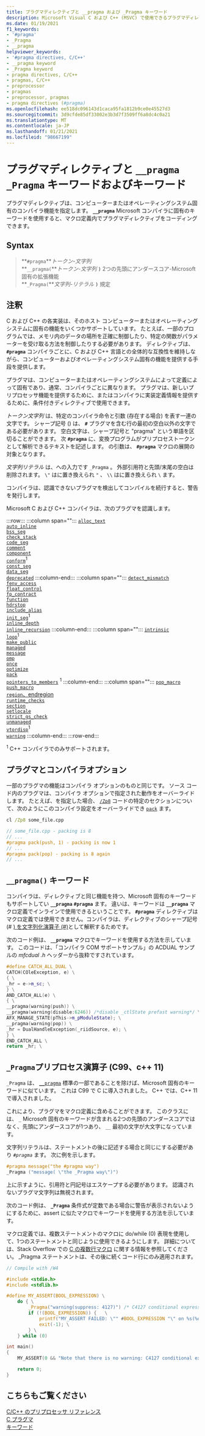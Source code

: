 ```yaml
---
title: プラグマディレクティブと __pragma および _Pragma キーワード
description: Microsoft Visual C および C++ (MSVC) で使用できるプラグマディレクティブについて説明します。
ms.date: 01/19/2021
f1_keywords:
- '#pragma'
- _Pragma
- __pragma
helpviewer_keywords:
- '#pragma directives, C/C++'
- __pragma keyword
- _Pragma keyword
- pragma directives, C/C++
- pragmas, C/C++
- preprocessor
- pragmas
- preprocessor, pragmas
- pragma directives (#pragma)
ms.openlocfilehash: ee518dc096143d1caca95fa1812b9ce0e45527d3
ms.sourcegitcommit: 3d9cfde85df33002e3b3d7f3509ff6a8dc4c0a21
ms.translationtype: MT
ms.contentlocale: ja-JP
ms.lasthandoff: 01/21/2021
ms.locfileid: "98667199"
---
```

# <a name="pragma-directives-and-the-__pragma-and-_pragma-keywords"></a>プラグマディレクティブと `__pragma` `_Pragma` キーワードおよびキーワード

プラグマディレクティブは、コンピューターまたはオペレーティングシステム固有のコンパイラ機能を指定します。 **`__pragma`** Microsoft コンパイラに固有のキーワードを使用すると、マクロ定義内でプラグマディレクティブをコーディングできます。

## <a name="syntax"></a>Syntax

> **`#pragma`***トークン-文字列*\
> **`__pragma(`***トークン-文字列* **`)`** 2つの先頭にアンダースコア-Microsoft 固有の拡張機能 \
> **`_Pragma(`***文字列-リテラル* **`)`** 規定

## <a name="remarks"></a>注釈

C および C++ の各実装は、そのホスト コンピューターまたはオペレーティング システムに固有の機能をいくつかサポートしています。 たとえば、一部のプログラムでは、メモリ内のデータの場所を正確に制御したり、特定の関数がパラメーターを受け取る方法を制御したりする必要があります。 ディレクティブは、 **`#pragma`** コンパイラごとに、C および C++ 言語との全体的な互換性を維持しながら、コンピューターおよびオペレーティングシステム固有の機能を提供する手段を提供します。

プラグマは、コンピューターまたはオペレーティングシステムによって定義によって固有であり、通常、コンパイラごとに異なります。 プラグマは、新しいプリプロセッサ機能を提供するために、またはコンパイラに実装定義情報を提供するために、条件付きディレクティブで使用できます。

*トークン文字列* は、特定のコンパイラ命令と引数 (存在する場合) を表す一連の文字です。 シャープ記号 () は、 **`#`** プラグマを含む行の最初の空白以外の文字である必要があります。 空白文字は、シャープ記号と "pragma" という単語を区切ることができます。 次 **`#pragma`** に、変換プログラムがプリプロセストークンとして解析できるテキストを記述します。 の引数は、 **`#pragma`** マクロの展開の対象となります。

*文字列リテラル* は、への入力です `_Pragma` 。 外部引用符と先頭/末尾の空白は削除されます。 `\"` はに置き換えられ `"` 、 `\\` はに置き換えられ `\` ます。

コンパイラは、認識できないプラグマを検出してコンパイルを続行すると、警告を発行します。

Microsoft C および C++ コンパイラは、次のプラグマを認識します。

:::row:::
   :::column span="":::
      [`alloc_text`](../preprocessor/alloc-text.md)\
      [`auto_inline`](../preprocessor/auto-inline.md)\
      [`bss_seg`](../preprocessor/bss-seg.md)\
      [`check_stack`](../preprocessor/check-stack.md)\
      [`code_seg`](../preprocessor/code-seg.md)\
      [`comment`](../preprocessor/comment-c-cpp.md)\
      [`component`](../preprocessor/component.md)\
      [`conform`](../preprocessor/conform.md)<sup>1</sup>\
      [`const_seg`](../preprocessor/const-seg.md)\
      [`data_seg`](../preprocessor/data-seg.md)\
      [`deprecated`](../preprocessor/deprecated-c-cpp.md)
   :::column-end:::
   :::column span="":::
      [`detect_mismatch`](../preprocessor/detect-mismatch.md)\
      [`fenv_access`](../preprocessor/fenv-access.md)\
      [`float_control`](../preprocessor/float-control.md)\
      [`fp_contract`](../preprocessor/fp-contract.md)\
      [`function`](../preprocessor/function-c-cpp.md)\
      [`hdrstop`](../preprocessor/hdrstop.md)\
      [`include_alias`](../preprocessor/include-alias.md)\
      [`init_seg`](../preprocessor/init-seg.md)<sup>1</sup>\
      [`inline_depth`](../preprocessor/inline-depth.md)\
      [`inline_recursion`](../preprocessor/inline-recursion.md)
   :::column-end:::
   :::column span="":::
      [`intrinsic`](../preprocessor/intrinsic.md)\
      [`loop`](../preprocessor/loop.md)<sup>1</sup>\
      [`make_public`](../preprocessor/make-public.md)\
      [`managed`](../preprocessor/managed-unmanaged.md)\
      [`message`](../preprocessor/message.md)\
      [`omp`](../preprocessor/omp.md)\
      [`once`](../preprocessor/once.md)\
      [`optimize`](../preprocessor/optimize.md)\
      [`pack`](../preprocessor/pack.md)\
      [`pointers_to_members`](../preprocessor/pointers-to-members.md) <sup>1</sup>
   :::column-end:::
   :::column span="":::
      [`pop_macro`](../preprocessor/pop-macro.md)\
      [`push_macro`](../preprocessor/push-macro.md)\
      [`region`、endregion](../preprocessor/region-endregion.md)\
      [`runtime_checks`](../preprocessor/runtime-checks.md)\
      [`section`](../preprocessor/section.md)\
      [`setlocale`](../preprocessor/setlocale.md)\
      [`strict_gs_check`](../preprocessor/strict-gs-check.md)\
      [`unmanaged`](../preprocessor/managed-unmanaged.md)\
      [`vtordisp`](../preprocessor/vtordisp.md)<sup>1</sup>\
      [`warning`](../preprocessor/warning.md)
   :::column-end:::
:::row-end:::

<sup>1</sup> C++ コンパイラでのみサポートされます。

## <a name="pragmas-and-compiler-options"></a>プラグマとコンパイラオプション

一部のプラグマの機能はコンパイラ オプションのものと同じです。 ソース コード内のプラグマは、コンパイラ オプションで指定された動作をオーバーライドします。 たとえば、を指定した場合、 [`/Zp8`](../build/reference/zp-struct-member-alignment.md) コードの特定のセクションについて、次のようにこのコンパイラ設定をオーバーライドでき [`pack`](../preprocessor/pack.md) ます。

```cmd
cl /Zp8 some_file.cpp
```

```cpp
// some_file.cpp - packing is 8
// ...
#pragma pack(push, 1) - packing is now 1
// ...
#pragma pack(pop) - packing is 8 again
// ...
```

## <a name="the-__pragma-keyword"></a>`__pragma()` キーワード

コンパイラは、ディレクティブと同じ機能を持つ、Microsoft 固有のキーワードもサポートしてい **`__pragma`** **`#pragma`** ます。 違いは、キーワードは **`__pragma`** マクロ定義でインラインで使用できるということです。 **`#pragma`** ディレクティブはマクロ定義では使用できません。コンパイラは、ディレクティブのシャープ記号 (# [) を文字列化演算子 (#)](../preprocessor/stringizing-operator-hash.md)として解釈するためです。

次のコード例は、 **`__pragma`** マクロでキーワードを使用する方法を示しています。 このコードは、「コンパイラ COM サポートサンプル」の ACDUAL サンプルの *mfcdual .h* ヘッダーから抜粋ですされています。

```cpp
#define CATCH_ALL_DUAL \
CATCH(COleException, e) \
{ \
_hr = e->m_sc; \
} \
AND_CATCH_ALL(e) \
{ \
__pragma(warning(push)) \
__pragma(warning(disable:6246)) /*disable _ctlState prefast warning*/ \
AFX_MANAGE_STATE(pThis->m_pModuleState); \
__pragma(warning(pop)) \
_hr = DualHandleException(_riidSource, e); \
} \
END_CATCH_ALL \
return _hr; \
```

## <a name="the-_pragma-preprocessing-operator-c99-c11"></a>`_Pragma`プリプロセス演算子 (C99、c++ 11)

`_Pragma` は、 [`__pragma`](#the-__pragma-keyword) 標準の一部であることを除けば、Microsoft 固有のキーワードに似ています。 これは C99 で C に導入されました。 C++ では、C++ 11 で導入されました。

 これにより、プラグマをマクロ定義に含めることができます。 このクラスには、 `_` Microsoft 固有のキーワードが含まれる2つの先頭のアンダースコアではなく、先頭にアンダースコアが1つあり、 `__` 最初の文字が大文字になっています。

文字列リテラルは、ステートメントの後に記述する場合と同じにする必要があり *`#pragma`* ます。 次に例を示します。

```c
#pragma message("the #pragma way")
_Pragma ("message( \"the _Pragma way\")") 
```

上に示すように、引用符と円記号はエスケープする必要があります。 認識されないプラグマ文字列は無視されます。

次のコード例は、 **`_Pragma`** 条件式が定数である場合に警告が表示されないようにするために、assert に似たマクロでキーワードを使用する方法を示しています。 

マクロ定義では、複数ステートメントのマクロに do/while (0) 表現を使用して、1つのステートメントと同じように使用できるようにします。 詳細については、Stack Overflow での [C の複数行マクロ](https://stackoverflow.com/questions/1067226/c-multi-line-macro-do-while0-vs-scope-block) に関する情報を参照してください。 _Pragma ステートメントは、その後に続くコード行にのみ適用されます。

```C
// Compile with /W4

#include <stdio.h>
#include <stdlib.h>

#define MY_ASSERT(BOOL_EXPRESSION) \
    do { \
        _Pragma("warning(suppress: 4127)") /* C4127 conditional expression is constant */  \
        if (!(BOOL_EXPRESSION)) {   \
            printf("MY_ASSERT FAILED: \"" #BOOL_EXPRESSION "\" on %s(%d)", __FILE__, __LINE__); \
            exit(-1); \
        } \
    } while (0)

int main()
{
    MY_ASSERT(0 && "Note that there is no warning: C4127 conditional expression is constant");

    return 0;
}
```

## <a name="see-also"></a>こちらもご覧ください

[C/C++ のプリプロセッサ リファレンス](../preprocessor/c-cpp-preprocessor-reference.md)\
[C プラグマ](../c-language/c-pragmas.md)\
[キーワード](../cpp/keywords-cpp.md)
